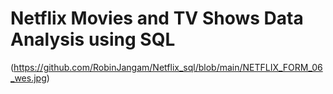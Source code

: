 # Netflix Movies and TV Shows Data Analysis using SQL
(https://github.com/RobinJangam/Netflix_sql/blob/main/NETFLIX_FORM_06_wes.jpg)
